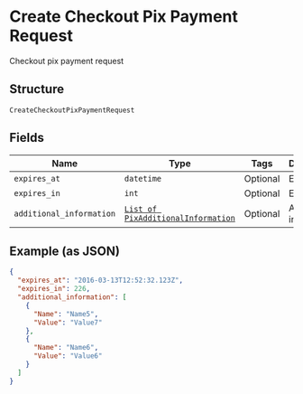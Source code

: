 
# Create Checkout Pix Payment Request

Checkout pix payment request

## Structure

`CreateCheckoutPixPaymentRequest`

## Fields

| Name | Type | Tags | Description |
|  --- | --- | --- | --- |
| `expires_at` | `datetime` | Optional | Expires at |
| `expires_in` | `int` | Optional | Expires in |
| `additional_information` | [`List of PixAdditionalInformation`](../../doc/models/pix-additional-information.md) | Optional | Additional information |

## Example (as JSON)

```json
{
  "expires_at": "2016-03-13T12:52:32.123Z",
  "expires_in": 226,
  "additional_information": [
    {
      "Name": "Name5",
      "Value": "Value7"
    },
    {
      "Name": "Name6",
      "Value": "Value6"
    }
  ]
}
```

